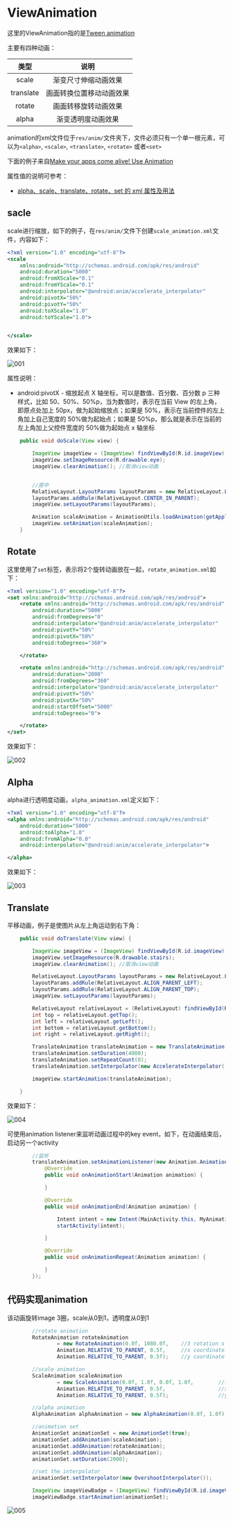 # ViewAnimation

这里的ViewAnimation指的是[Tween animation](https://developer.android.com/guide/topics/resources/animation-resource.html#Tween)

主要有四种动画：

|   类型    |           说明           |
| :-------: | :----------------------: |
|   scale   |   渐变尺寸伸缩动画效果   |
| translate | 画面转换位置移动动画效果 |
|  rotate   |   画面转移旋转动画效果   |
|   alpha   |    渐变透明度动画效果    |

animation的xml文件位于`res/anim/`文件夹下，文件必须只有一个单一根元素，可以为`<alpha>`, `<scale>`, `<translate>`, `<rotate>` 或者`<set>`

下面的例子来自[Make your apps come alive! Use Animation](https://www.101apps.co.za/articles/using-view-animations-in-your-apps-a-tutorial.html)

属性值的说明可参考：

+ [alpha、scale、translate、rotate、set 的 xml 属性及用法](http://wiki.jikexueyuan.com/project/android-animation/1.html)

## sacle

scale进行缩放，如下的例子，在`res/anim/`文件下创建`scale_animation.xml`文件，内容如下：

```xml
<?xml version="1.0" encoding="utf-8"?>
<scale
    xmlns:android="http://schemas.android.com/apk/res/android"
    android:duration="5000"
    android:fromXScale="0.1"
    android:fromYScale="0.1"
    android:interpolator="@android:anim/accelerate_interpolator"
    android:pivotX="50%"
    android:pivotY="50%"
    android:toXScale="1.0"
    android:toYScale="1.0">


</scale>
```

效果如下：

![001](https://github.com/winfredzen/Android-Basic/raw/master/images/002.gif)

属性说明：

+ android:pivotX - 缩放起点 X 轴坐标，可以是数值、百分数、百分数 p 三种样式，比如 50、50%、50%p，当为数值时，表示在当前 View 的左上角，即原点处加上 50px，做为起始缩放点；如果是 50%，表示在当前控件的左上角加上自己宽度的 50%做为起始点；如果是 50%p，那么就是表示在当前的左上角加上父控件宽度的 50%做为起始点 x 轴坐标

```java
    public void doScale(View view) {

        ImageView imageView = (ImageView) findViewById(R.id.imageView);
        imageView.setImageResource(R.drawable.eye);
        imageView.clearAnimation(); //取消view动画


        //居中
        RelativeLayout.LayoutParams layoutParams = new RelativeLayout.LayoutParams(RelativeLayout.LayoutParams.WRAP_CONTENT, RelativeLayout.LayoutParams.WRAP_CONTENT);
        layoutParams.addRule(RelativeLayout.CENTER_IN_PARENT);
        imageView.setLayoutParams(layoutParams);

        Animation scaleAnimation = AnimationUtils.loadAnimation(getApplicationContext(), R.anim.scale_animation);
        imageView.setAnimation(scaleAnimation);
    }
```



## Rotate

这里使用了`set`标签，表示将2个旋转动画放在一起，`rotate_animation.xml`如下：

```xml
<?xml version="1.0" encoding="utf-8"?>
<set xmlns:android="http://schemas.android.com/apk/res/android">
    <rotate xmlns:android="http://schemas.android.com/apk/res/android"
        android:duration="5000"
        android:fromDegrees="0"
        android:interpolator="@android:anim/accelerate_interpolator"
        android:pivotY="50%"
        android:pivotX="50%"
        android:toDegrees="360">

    </rotate>

    <rotate xmlns:android="http://schemas.android.com/apk/res/android"
        android:duration="2000"
        android:fromDegrees="360"
        android:interpolator="@android:anim/accelerate_interpolator"
        android:pivotY="50%"
        android:pivotX="50%"
        android:startOffset="5000"
        android:toDegrees="0">

    </rotate>
</set>
```

效果如下：

![002](https://github.com/winfredzen/Android-Basic/raw/master/images/003.gif)



## Alpha

alpha进行透明度动画，`alpha_animation.xml`定义如下：

```xml
<?xml version="1.0" encoding="utf-8"?>
<alpha xmlns:android="http://schemas.android.com/apk/res/android"
    android:duration="5000"
    android:toAlpha="1.0"
    android:fromAlpha="0.0"
    android:interpolator="@android:anim/accelerate_interpolator">

</alpha>
```

效果如下：

![003](https://github.com/winfredzen/Android-Basic/raw/master/images/004.gif)



## Translate

平移动画，例子是使图片从左上角运动到右下角：

```java
    public void doTranslate(View view) {

        ImageView imageView = (ImageView) findViewById(R.id.imageView);
        imageView.setImageResource(R.drawable.stairs);
        imageView.clearAnimation(); //取消view动画

        RelativeLayout.LayoutParams layoutParams = new RelativeLayout.LayoutParams(RelativeLayout.LayoutParams.WRAP_CONTENT, RelativeLayout.LayoutParams.WRAP_CONTENT);
        layoutParams.addRule(RelativeLayout.ALIGN_PARENT_LEFT);
        layoutParams.addRule(RelativeLayout.ALIGN_PARENT_TOP);
        imageView.setLayoutParams(layoutParams);

        RelativeLayout relativeLayout = (RelativeLayout) findViewById(R.id.relativeLayout);
        int top = relativeLayout.getTop();
        int left = relativeLayout.getLeft();
        int bottom = relativeLayout.getBottom();
        int right = relativeLayout.getRight();

        TranslateAnimation translateAnimation = new TranslateAnimation(left, right, top, bottom);
        translateAnimation.setDuration(4000);
        translateAnimation.setRepeatCount(0);
        translateAnimation.setInterpolator(new AccelerateInterpolator());

        imageView.startAnimation(translateAnimation);

    }
```

效果如下：

![004](https://github.com/winfredzen/Android-Basic/raw/master/images/005.gif)



可使用animation listener来监听动画过程中的key event，如下，在动画结束后，启动另一个activity

```java
        //监听
        translateAnimation.setAnimationListener(new Animation.AnimationListener() {
            @Override
            public void onAnimationStart(Animation animation) {

            }

            @Override
            public void onAnimationEnd(Animation animation) {

                Intent intent = new Intent(MainActivity.this, MyAnimationCodeActivity.class);
                startActivity(intent);

            }

            @Override
            public void onAnimationRepeat(Animation animation) {

            }
        });
```



## 代码实现animation

该动画旋转image 3圈，scale从0到1，透明度从0到1

```java
        //rotate animation
        RotateAnimation rotateAnimation
                = new RotateAnimation(0.0f, 1080.0f,    //3 rotation s of 360 degrees
                Animation.RELATIVE_TO_PARENT, 0.5f,     //x coordinate for pivot type - 50% from left edge of parent
                Animation.RELATIVE_TO_PARENT, 0.5f);    //y coordinate for pivot type - 50% from top edge of parent

        //scale animation
        ScaleAnimation scaleAnimation
                = new ScaleAnimation(0.0f, 1.0f, 0.0f, 1.0f,        //from x to x, from y to y
                Animation.RELATIVE_TO_PARENT, 0.5f,                 //x coordinate for pivot point - 50% from left edge of parent
                Animation.RELATIVE_TO_PARENT, 0.5f);                //y coordinate for pivot point - 50% from top edge of parent

        //alpha animation
        AlphaAnimation alphaAnimation = new AlphaAnimation(0.0f, 1.0f);

        //animation set
        AnimationSet animationSet = new AnimationSet(true);
        animationSet.addAnimation(scaleAnimation);
        animationSet.addAnimation(rotateAnimation);
        animationSet.addAnimation(alphaAnimation);
        animationSet.setDuration(2000);

        //set the interpolator
        animationSet.setInterpolator(new OvershootInterpolator());

        ImageView imageViewBadge = (ImageView) findViewById(R.id.imageView);
        imageViewBadge.startAnimation(animationSet);
```

![005](https://github.com/winfredzen/Android-Basic/raw/master/images/006.gif)





















